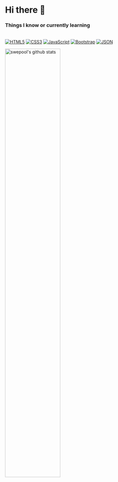 # Hi there 👋

### Things I know or currently learning </br></br>
[![HTML5](https://img.shields.io/badge/-HTML5-E34F26?style=flat&logo=html5&logoColor=white&link=https://github.com/Swepool)](https://github.com/Swepool) 
[![CSS3](https://img.shields.io/badge/-CSS3-1572B6?style=flat&logo=css3&link=https://github.com/Swepool)](https://github.com/Swepool) 
[![JavaScript](https://img.shields.io/badge/-JavaScript-black?style=flat&logo=javascript&link=https://github.com/Swepool)](https://github.com/Swepool) 
[![Bootstrap](https://img.shields.io/badge/-Bootstrap-563D7C?style=flat&logo=bootstrap&link=https://github.com/Swepool)](https://github.com/Swepool) 
[![JSON](https://img.shields.io/badge/-json-02569B?style=flat&logo=json&link=https://github.com/Swepool)](https://github.com/Swepool)


<a href="https://github.com/swepool/github-readme-stats">
   <img width="60%" alt="swepool's github stats" src="https://github-readme-stats.vercel.app/api?username=swepool&show_icons=true&hide_border=true" />
</a>

<!--
**Swepool/swepool** is a ✨ _special_ ✨ repository because its `README.md` (this file) appears on your GitHub profile.

Here are some ideas to get you started:

- 🔭 I’m currently working on ...
- 🌱 I’m currently learning ...
- 👯 I’m looking to collaborate on ...
- 🤔 I’m looking for help with ...
- 💬 Ask me about ...
- 📫 How to reach me: ...
- 😄 Pronouns: ...
- ⚡ Fun fact: ...
-->
